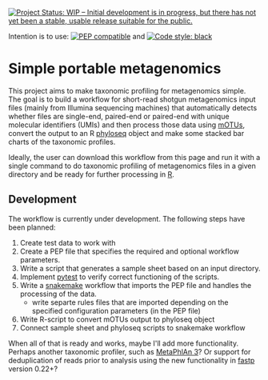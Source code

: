 [![Project Status: WIP – Initial development is in progress, but there has not yet been a stable, usable release suitable for the public.](https://www.repostatus.org/badges/latest/wip.svg)](https://www.repostatus.org/#wip)

Intention is to use: [![PEP compatible](http://pepkit.github.io/img/PEP-compatible-green.svg)](http://pep.databio.org/en/latest/) and [![Code style: black](https://img.shields.io/badge/code%20style-black-000000.svg)](https://github.com/psf/black)

# Simple portable metagenomics

This project aims to make taxonomic profiling for metagenomics simple.
The goal is to build a workflow for short-read shotgun metagenomics
input files (mainly from Illumina sequencing machines) that
automatically detects whether files are single-end, paired-end
or paired-end with unique molecular identifiers (UMIs) and
then process those data using [mOTUs](https://github.com/motu-tool/mOTUs),
convert the output to an R [phyloseq](https://joey711.github.io/phyloseq/index.html)
object and make some stacked bar charts of the taxonomic profiles.

Ideally, the user can download this workflow from this page
and run it with a single command to do taxonomic profiling
of metagenomics files in a given directory and be ready for
further processing in [R](https://www.r-project.org/).

## Development

The workflow is currently under development.
The following steps have been planned:

1. Create test data to work with
2. Create a PEP file that specifies the required and optional
workflow parameters.
3. Write a script that generates a sample sheet based
on an input directory.
4. Implement [pytest](https://docs.pytest.org/) to verify correct
functioning of the scripts.
5. Write a [snakemake]()
workflow that imports the PEP file and handles the processing of
the data.
    - write separte rules files that are imported depending on the
     specified configuration parameters (in the PEP file)
6. Write R-script to convert mOTUs output to phyloseq object
7. Connect sample sheet and phyloseq scripts to snakemake workflow

When all of that is ready and works, maybe I'll add more
functionality.
Perhaps another taxonomic profiler, such as 
[MetaPhlAn 3](https://huttenhower.sph.harvard.edu/metaphlan)?
Or support for deduplication of reads prior to analysis using the new
functionality in [fastp](https://github.com/OpenGene/fastp) version 0.22+?
